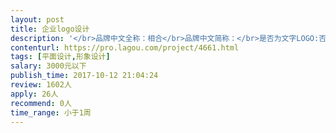 ```yaml
---                
layout: post       
title: 企业logo设计           
description: '</br>品牌中文全称：相合</br>品牌中文简称：</br>是否为文字LOGO:否</br>是否为图形LOGO:是</br>LOGO要体现的内涵：有幸福、浪漫的诠释，简约大气（千万别弄low的桃心、皇冠什么的，要用也一定呈现的足够视觉美学）</br>LOGO要体现的公司特征：用爱珍藏浪漫时刻</br>您的企业简介：互联网高品质一站式婚礼服务平台</br>品牌诠释：相爱永远，结合一生。</br>'     
contenturl: https://pro.lagou.com/project/4661.html      
tags: [平面设计,形象设计]            
salary: 3000元以下          
publish_time: 2017-10-12 21:04:24         
review: 1602人                   
apply: 26人                   
recommend: 0人                   
time_range: 小于1周              
---                 
```

